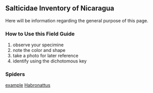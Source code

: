 ## Salticidae Inventory of Nicaragua 

Here will be information regarding the general purpose of this page.

### How to Use this Field Guide
1. observe your specimine
2. note the color and shape
3. take a photo for later reference
4. identify using the dichotomous key

### Spiders

<a href="http://Darachnid.github.io/Arachnid1.md" target="_self">example</a>
[Habronattus](Darachnid.github.io/Arachnid1.md)
